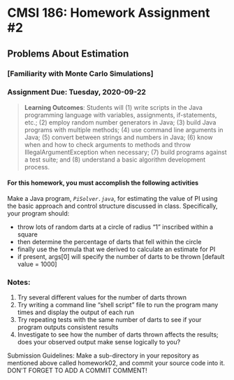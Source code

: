 # CMSI 186: Homework Assignment #2
## Problems About Estimation
### [Familiarity with Monte Carlo Simulations]
### Assignment Due: Tuesday, 2020-09-22

<blockquote>

<strong>Learning Outcomes</strong>: Students will (1) write scripts in the Java programming language with variables, assignments, if-statements, etc.; (2) employ random number generators in Java; (3) build Java programs with multiple methods; (4) use command line arguments in Java; (5) convert between strings and numbers in Java; (6) know when and how to check arguments to methods and throw IllegalArgumentException when necessary; (7) build programs against a test suite; and (8) understand a basic algorithm development process.

</blockquote>

#### For this homework, you must accomplish the following activities

Make a Java program, <em><code>PiSolver.java</code></em>, for estimating the value of PI using the basic approach and control structure discussed in class.  Specifically, your program should:
* throw lots of random darts at a circle of radius <q>1</q> inscribed within a square
* then determine the percentage of darts that fell within the circle
* finally use the formula that we derived to calculate an estimate for PI
* if present, args[0] will specify the number of darts to be thrown [default value = 1000]

### Notes:
1. Try several different values for the number of darts thrown
1. Try writing a command line <q>shell script</q> file to run the program many times and display the output of each run
1. Try repeating tests with the same number of darts to see if your program outputs consistent results
1. Investigate to see how the number of darts thrown affects the results; does your observed output make sense logically to you?

Submission Guidelines: Make a sub-directory in your repository as mentioned above called homework02, and commit your source code into it. DON'T FORGET TO ADD A COMMIT COMMENT!
